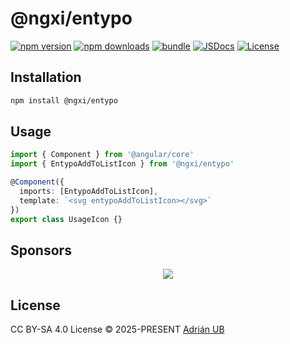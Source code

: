# @ngxi/entypo

[![npm version][npm-version-src]][npm-version-href]
[![npm downloads][npm-downloads-src]][npm-downloads-href]
[![bundle][bundle-src]][bundle-href]
[![JSDocs][jsdocs-src]][jsdocs-href]
[![License][license-src]][license-href]

## Installation

```sh
npm install @ngxi/entypo
```

## Usage

```ts
import { Component } from '@angular/core'
import { EntypoAddToListIcon } from '@ngxi/entypo'

@Component({
  imports: [EntypoAddToListIcon],
  template: `<svg entypoAddToListIcon></svg>`
})
export class UsageIcon {}
```

## Sponsors

<p align="center">
  <a href="https://cdn.jsdelivr.net/gh/adrian-ub/static/sponsors.svg">
    <img src='https://cdn.jsdelivr.net/gh/adrian-ub/static/sponsors.svg'/>
  </a>
</p>

## License

CC BY-SA 4.0 License © 2025-PRESENT [Adrián UB](https://github.com/adrian-ub)

<!-- Badges -->

[npm-version-src]: https://img.shields.io/npm/v/@ngxi/entypo?style=flat&colorA=080f12&colorB=1fa669
[npm-version-href]: https://npmjs.com/package/@ngxi/entypo
[npm-downloads-src]: https://img.shields.io/npm/dm/@ngxi/entypo?style=flat&colorA=080f12&colorB=1fa669
[npm-downloads-href]: https://npmjs.com/package/@ngxi/entypo
[bundle-src]: https://img.shields.io/bundlephobia/minzip/@ngxi/entypo?style=flat&colorA=080f12&colorB=1fa669&label=minzip
[bundle-href]: https://bundlephobia.com/result?p=@ngxi/entypo
[license-src]: https://img.shields.io/npm/l/@ngxi/entypo?style=flat&colorA=080f12&colorB=1fa669
[license-href]: https://github.com/adrian-ub/ngxi/blob/main/LICENSE
[jsdocs-src]: https://img.shields.io/badge/jsdocs-reference-080f12?style=flat&colorA=080f12&colorB=1fa669
[jsdocs-href]: https://www.jsdocs.io/package/@ngxi/entypo
